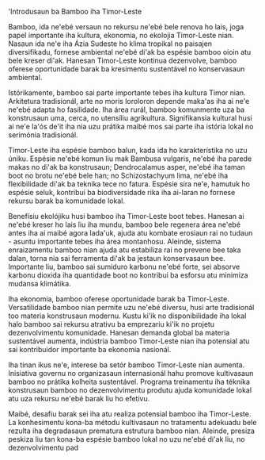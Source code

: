'Introdusaun ba Bamboo iha Timor-Leste

Bamboo, ida ne'ebé versaun no rekursu ne'ebé bele renova ho lais, joga papel importante iha kultura, ekonomia, no ekolojia Timor-Leste nian. Nasaun ida ne'e iha Ázia Sudeste ho klima tropikal no paisajen diversifikadu, fornese ambiental ne'ebé di'ak ba espésie bamboo oioin atu bele kreser di'ak. Hanesan Timor-Leste kontinua dezenvolve, bamboo oferese oportunidade barak ba kresimentu sustentável no konservasaun ambiental.

Istórikamente, bamboo sai parte importante tebes iha kultura Timor nian. Arkitetura tradisionál, arte no moris loroloron depende maka'as iha ai ne'e ne'ebé adapta ho fasilidade. Iha área rurál, bamboo komunmente uza ba konstrusaun uma, cerca, no utensíliu agrikultura. Signifikansia kultural husi ai ne'e la'ós de'it iha nia uzu prátika maibé mos sai parte iha istória lokal no serimónia tradisionál.

Timor-Leste iha espésie bamboo balun, kada ida ho karakterístika no uzu úniku. Espésie ne'ebé komun liu mak Bambusa vulgaris, ne'ebé iha parede makas no di'ak ba konstrusaun; Dendrocalamus asper, ne'ebé iha taman boot no brotu ne'ebé bele han; no Schizostachyum lima, ne'ebé iha flexibilidade di'ak ba teknika tece no fatura. Espésie sira ne'e, hamutuk ho espésie seluk, kontribui ba biodiversidade rika iha ai-laran no fornese rekursu barak ba komunidade lokal.

Benefísiu ekolójiku husi bamboo iha Timor-Leste boot tebes. Hanesan ai ne'ebé kreser ho lais liu iha mundu, bamboo bele regenera área ne'ebé antes iha ai maibé agora lada'uk, ajuda atu kombate erosiaun rai no tudaun - asuntu importante tebes iha área montanhosu. Aleinde, sistema enraizamentu bamboo nian ajuda atu estabiliza rai no prevene bee taka dalan, torna nia sai ferramenta di'ak ba jestaun konservasaun bee. Importante liu, bamboo sai sumiduro karbonu ne'ebé forte, sei absorve karbonu dioxida iha quantidade boot no kontribui ba esforsu atu minimiza mudansa klimátika.

Iha ekonomia, bamboo oferese oportunidade barak ba Timor-Leste. Versatilidade bamboo nian permite uzu ne'ebé diversu, husi arte tradisionál too materia konstrusaun modernu. Kustu ki'ik no disponibilidade iha lokal halo bamboo sai rekursu atrativu ba emprezariu ki'ik no projetu dezenvolvimentu komunidade. Hanesan demanda global ba materia sustentável aumenta, indústria bamboo Timor-Leste nian iha potensial atu sai kontribuidor importante ba ekonomia nasionál.

Iha tinan ikus ne'e, interese ba setór bamboo Timor-Leste nian aumenta. Inisiativa governu no organizasaun internasionál hahu promove kultivasaun bamboo no prátika kolheita sustentável. Programa treinamentu iha téknika konstrusaun bamboo no dezenvolvimentu produtu ajuda komunidade lokal atu uza rekursu ne'ebé barak liu ho efetivu.

Maibé, desafiu barak sei iha atu realiza potensial bamboo iha Timor-Leste. La konhesimentu kona-ba métodu kultivasaun no tratamentu adekuadu bele rezulta iha degradasaun prematura estrutura bamboo nian. Aleinde, presiza peskiza liu tan kona-ba espésie bamboo lokal no uzu ne'ebé di'ak liu, no dezenvolvimentu pad